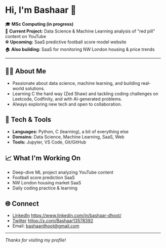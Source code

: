 # Hi, I'm Bashaar 👋

🎓 **MSc Computing (in progress)**  
🔬 **Current Project:** Data Science & Machine Learning analysis of "red pill" content on YouTube  
⚽ **Upcoming:** SaaS predictive football score model website  
🏠 **Also building:** SaaS for monitoring NW London housing & price trends

---

## 🧑‍💻 About Me

- Passionate about data science, machine learning, and building real-world solutions.
- Learning C the hard way (Zed Shaw) and tackling coding challenges on Leetcode, Codfinity, and with AI-generated problems.
- Always exploring new tech and open to collaboration.

## 🚀 Tech & Tools

- **Languages:** Python, C (learning), a bit of everything else
- **Domains:** Data Science, Machine Learning, SaaS, Web
- **Tools:** Jupyter, VS Code, Git/GitHub

## 📈 What I'm Working On

- Deep-dive ML project analyzing YouTube content
- Football score prediction SaaS
- NW London housing market SaaS
- Daily coding practice & learning

## 🌐 Connect

- [LinkedIn](#) https://www.linkedin.com/in/bashaar-dhoot/
- [Twitter](#) https://x.com/Bashaar13578392
- Email: bashaardhoot@gmail.com

---

_Thanks for visiting my profile!_

